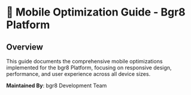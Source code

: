 # 📱 Mobile Optimization Guide - Bgr8 Platform

## Overview

This guide documents the comprehensive mobile optimizations implemented for the bgr8 Platform, focusing on responsive design, performance, and user experience across all device sizes.

**Maintained By**: bgr8 Development Team 